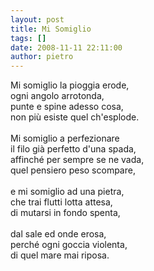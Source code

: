 ```yaml
---
layout: post
title: Mi Somiglio
tags: []
date: 2008-11-11 22:11:00
author: pietro
---
```

Mi somiglio la pioggia erode,<br/>ogni angolo arrotonda,<br/>punte e spine adesso cosa,<br/>non più esiste quel ch'esplode.<br/><br/>Mi somiglio a perfezionare<br/>il filo già perfetto d'una spada,<br/>affinché per sempre se ne vada,<br/>quel pensiero peso scompare,<br/><br/>e mi somiglio ad una pietra,<br/>che trai flutti lotta attesa,<br/>di mutarsi in fondo spenta,<br/><br/>dal sale ed onde erosa,<br/>perché ogni goccia violenta,<br/>di quel mare mai riposa.
